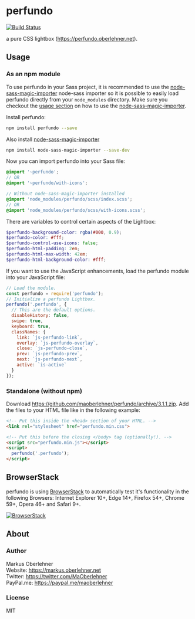 # perfundo
[![Build Status](https://travis-ci.org/maoberlehner/perfundo.svg?branch=master)](https://travis-ci.org/maoberlehner/perfundo)

a pure CSS lightbox (https://perfundo.oberlehner.net).

## Usage
### As an npm module
To use perfundo in your Sass project, it is recommended to use the [node-sass-magic-importer](https://github.com/maoberlehner/node-sass-magic-importer/tree/master/packages/node-sass-magic-importer) node-sass importer so it is possible to easily load perfundo directly from your `node_modules` directory.
Make sure you checkout the [usage section](https://github.com/maoberlehner/node-sass-magic-importer/tree/master/packages/node-sass-magic-importer#usage) on how to use the [node-sass-magic-importer](https://github.com/maoberlehner/node-sass-magic-importer/tree/master/packages/node-sass-magic-importer).

Install perfundo:

```bash
npm install perfundo --save
```

Also install [node-sass-magic-importer](https://github.com/maoberlehner/node-sass-magic-importer/tree/master/packages/node-sass-magic-importer)

```bash
npm install node-sass-magic-importer --save-dev
```

Now you can import perfundo into your Sass file:

```scss
@import '~perfundo';
// OR
@import '~perfundo/with-icons';

// Without node-sass-magic-importer installed
@import 'node_modules/perfundo/scss/index.scss';
// OR
@import 'node_modules/perfundo/scss/with-icons.scss';
```

There are variables to control certain aspects of the Lightbox:

```scss
$perfundo-background-color: rgba(#000, 0.9);
$perfundo-color: #fff;
$perfundo-control-use-icons: false;
$perfundo-html-padding: 2em;
$perfundo-html-max-width: 42em;
$perfundo-html-background-color: #fff;
```

If you want to use the JavaScript enhancements, load the perfundo module into your JavaScript file:

```js
// Load the module.
const perfundo = require('perfundo');
// Initialize a perfundo Lightbox.
perfundo('.perfundo', {
  // This are the default options.
  disableHistory: false,
  swipe: true,
  keyboard: true,
  classNames: {
    link: `js-perfundo-link`,
    overlay: `js-perfundo-overlay`,
    close: `js-perfundo-close`,
    prev: `js-perfundo-prev`,
    next: `js-perfundo-next`,
    active: `is-active`
  }
});
```

### Standalone (without npm)
Download https://github.com/maoberlehner/perfundo/archive/3.1.1.zip. Add the files to your HTML file like in the following example:

```html
<!-- Put this inside the <head> section of your HTML. -->
<link rel="stylesheet" href="perfundo.min.css">

<!-- Put this before the closing </body> tag (optionally!). -->
<script src="perfundo.min.js"></script>
<script>
  perfundo('.perfundo');
</script>
```

## BrowserStack
perfundo is using [BrowserStack](https://www.browserstack.com) to automatically test it's functionality in the following Browsers: Internet Explorer 10+, Edge 14+, Firefox 54+, Chrome 59+, Opera 46+ and Safari 9+.

[![BrowserStack](https://perfundo.oberlehner.net/img/browserstack.png)](https://www.browserstack.com)

## About
### Author
Markus Oberlehner  
Website: https://markus.oberlehner.net  
Twitter: https://twitter.com/MaOberlehner  
PayPal.me: https://paypal.me/maoberlehner

### License
MIT

